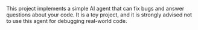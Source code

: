 This project implements a simple AI agent that can fix bugs and answer questions about your code. It is a toy project, and it is strongly advised not to use this agent for debugging real-world code.
